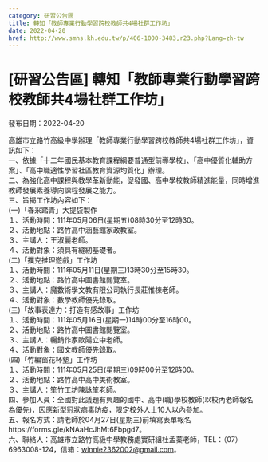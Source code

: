 ```yaml
---
category: 研習公告區
title: 轉知「教師專業行動學習跨校教師共4場社群工作坊」
date: 2022-04-20
href: http://www.smhs.kh.edu.tw/p/406-1000-3483,r23.php?Lang=zh-tw
---
```


# [研習公告區] 轉知「教師專業行動學習跨校教師共4場社群工作坊」

發布日期：2022-04-20

高雄市立路竹高級中學辦理「教師專業行動學習跨校教師共4場社群工作坊」，資訊如下：  
一、依據「十二年國民基本教育課程綱要普通型前導學校」、「高中優質化輔助方案」、「高中職適性學習社區教育資源均質化」辦理。  
二、為強化高中課程與教學革新動能，促發國、高中學校教師精進能量，同時增進教師發展素養導向課程發展之能力。  
三、旨揭工作坊內容如下：  
(一)「春采踏青」大提袋製作  
１、活動時間：111年05月06日(星期五)08時30分至12時30。  
２、活動地點：路竹高中涵藝館家政教室。  
３、主講人：王淑麗老師。  
４、活動對象：須具有縫紉基礎者。  
(二)「撲克推理遊戲」工作坊  
１、活動時間：111年05月11日(星期三)13時30分至15時30。  
２、活動地點：路竹高中圖書館閱覽室。  
３、主講人：魔數術學文教有限公司執行長莊惟棟老師。  
４、活動對象：數學教師優先錄取。  
(三)「故事表達力：打造有感故事」工作坊  
１、活動時間：111年05月16日(星期一)14時00分至16時00。  
２、活動地點：路竹高中圖書館閱覽室。  
３、主講人：暢銷作家歐陽立中老師。  
４、活動對象：國文教師優先錄取。  
(四)「竹編窗花杯墊」工作坊  
１、活動時間：111年05月25日(星期三)09時00分至12時00。  
２、活動地點：路竹高中高中美術教室。  
３、主講人：笙竹工坊陳詠笙老師。  
四、參加人員：全國對此議題有興趣的國中、高中(職)學校教師(以校內老師報名為優先)，因應新型冠狀病毒防疫，限定校外人士10人以內參加。  
五、報名方式：請老師於04月27日(星期三)前填寫表單報名https://forms.gle/kNAaHcJhMt6Fbpgd7。  
六、聯絡人：高雄市立路竹高級中學教務處實研組杜孟蓁老師，TEL：（07）6963008-124，信箱：winnie2362002@gmail.com。

